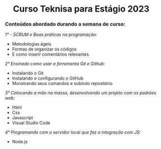 <h1 align='center'>Curso Teknisa para Estágio 2023 </h1>

### Conteúdos abordado durando a semana de curso: 

*1° - SCRUM e Boas práticas na programação:*           
       
- Metodologias ágeis      
- Formas de organizar os códigos      
- E como inserir comentários relevantes.        


*2° Ensinado como usar a ferramenta Git e Github:*        
 
 - Instalando o Git     
 -  Instalando e configurando o GitHub           
 -  Monstrando seus comandos e subindo repositório       

 *3° Colocando a mão na massa, desenvolvendo um projeto com os padrões web:*  

 -  Html
 -  Css
 -  Javascript
 -  Visual Studio Code   

*4° Programando com o servidor local que faz a integração com JS:*
- Node.js   



